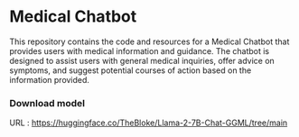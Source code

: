 # Medical Chatbot

This repository contains the code and resources for a Medical Chatbot that provides users with medical information and guidance. The chatbot is designed to assist users with general medical inquiries, offer advice on symptoms, and suggest potential courses of action based on the information provided.

### Download model

URL : https://huggingface.co/TheBloke/Llama-2-7B-Chat-GGML/tree/main
